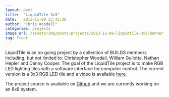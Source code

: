 ```yaml
---
layout: post
title:  "LiquidTile 3x3"
date:   2013-11-09 13:42:36
author: "Chris Woodall"
categories: projects
image_url: /assets/img/posts/projects/2013-11-09-liquidtile-3x3/banner.jpg
tag: front
---
```


LiquidTile is an on going project by a collection of BUILDS members including, but not limited to: Christopher Woodall, 
William Gullotta, Nathan Hepler and Danny Cooper. The goal of the LiquidTile project is to make RGB LED lighting tiles
with a software interface for computer control. The current version is a 3x3 RGB LED tile and a video is available
[here][video].

The project source is available on [Github][github] and we are currently working on an 8x8 system.

[video]: http://www.youtube.com/watch?v=dNm_WUBZWgU&feature=youtu.be
[github]: http://www.github.com/BUILDS-/liquidtile
